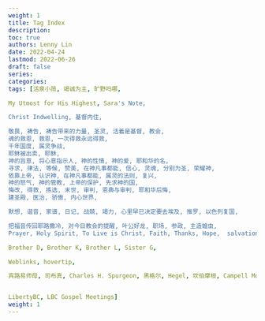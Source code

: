 ```yaml
---
weight: 1
title: Tag Index
description:
toc: true
authors: Lenny Lin
date: 2022-04-24
lastmod: 2022-06-26
draft: false
series: 
categories: 
tags: [活泉小简, 竭诚为主, 旷野吗哪,   

My Utmost for His Highest, Sara's Note,   

Christ Indwelling, 基督内住,

敬畏, 祷告, 祷告带来的力量, 圣灵, 活着是基督, 教会, 
魂的救恩, 救恩, 一次得救永远得救, 
千年国度, 属灵争战, 
耶稣被出卖, 耶稣, 
神的旨意, 将心意指示人, 神的性情, 神的爱, 耶和华的名, 
寻求, 律法, 等候, 赞美, 在神凡事都能, 信心, 灵魂, 分别为圣, 荣耀神, 
依靠上帝, 认识神, 在神凡事都能, 属灵的法则, 复兴, 
神的怒气, 神的管教, 上帝的保护, 先求神的国, 
悔改, 得救, 拣选, 末世, 审判, 恩典与审判, 耶和华后悔,
建圣殿, 医治, 骄傲, 内心世界, 

默想, 谐音, 家谱, 日记, 战兢, 竭力, 心里早已决定要去埃及, 推罗, 以色列复国, 

把福音传回耶路撒冷, 对今日教会的提醒, 叶公好龙, 职场, 参政, 主造蝗虫, 
Prayer, Holy Spirit, To Live is Christ, Faith, Thanks, Hope,  salvation of soul, Lord's Prayer,   

Brother D, Brother K, Brother L, Sister G, 

Weblinks, hovertip,

宾路易师母, 司布真, Charles H. Spurgeon, 黑格尔, Hegel, 坎伯摩根, Campell Morgan, F.B. Meyer, Darby, Louis Voyer, 


LibertyBC, LBC Gospel Meetings]
weight: 1
---
```



